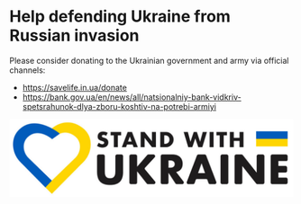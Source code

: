 # Help defending Ukraine from Russian invasion

Please consider donating to the Ukrainian government and army via official channels:

- https://savelife.in.ua/donate
- https://bank.gov.ua/en/news/all/natsionalniy-bank-vidkriv-spetsrahunok-dlya-zboru-koshtiv-na-potrebi-armiyi

![Ukraine](ukraine.jpeg)
